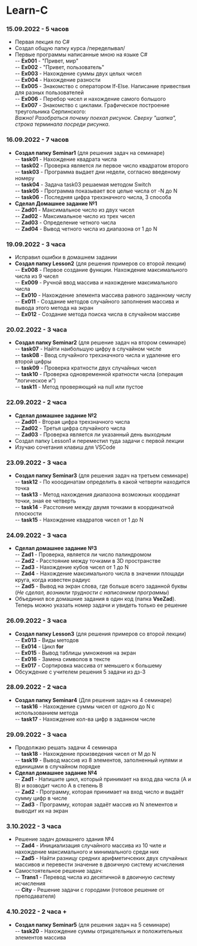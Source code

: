 # Learn-C

### 15.09.2022 - 5 часов

  * Первая лекция по C# <br>
  * Создал общую папку курса /переделывал/ <br>
  * Первые программы написанные мною на языке C# <br>
  -- **Ex001** - "Привет, мир" <br>
  -- **Ex002** - "Привет, пользователь" <br>
  -- **Ex003** - Нахождение суммы двух целых чисел <br>
  -- **Ex004** - Нахождение разности <br>
  -- **Ex005** - Знакомство с оператором If-Else. Написание привествия для разных пользователей <br>
  -- **Ex006** - Перебор чисел и нахождение самого большого <br>
  -- **Ex007** - Знакомство с циклами. Графическое построение треугольника Серпинского: <br>
                  *Важно! Разобраться почему поехал рисунок. Сверху "шапка", строка терминала посреди рисунка*. <br>
 
 ### 16.09.2022 - 7 часов
 
 * **Создал папку Seminar1** (для решения задач на семинаре) <br>
 -- **task01** - Нахождение квадрата числа <br>
 -- **task02** - Проверка является ли первое число квадратом второго <br>
 -- **task03** - Программа выдает дни недели, согласно введеному номеру <br>
 -- **task04** - Задача task03 решаемая методом Switch <br>
 -- **task05** - Программа показывает все целые числа от -N до N <br>
 -- **task06** - Последняя цифра трехзначного числа, 3 способа <br>
 * **Сделал Домашнее задание №1** <br>
 -- **Zad01** - Максимальное число из двух чисел <br>
 -- **Zad02** - Максимальное число из трех чисел <br>
 -- **Zad03** - Определение четного числа <br>
 -- **Zad04** - Вывод четного числа из диапазона от 1 до N <br>
 
### 19.09.2022 - 3 часа

* Исправил ошибки в домашнем задании <br>
* **Создал папку Lesson2** (для решения примеров со второй лекции) <br>
-- **Ex008** - Первое создание функции. Нахождение максимального числа из 9 чисел <br>
-- **Ex009** - Ручной ввод массива и нахождение максимального числа <br>
-- **Ex010** - Нахождение элемента массива равного заданному числу <br>
-- **Ex011** - Создание методов случайного заполнения массива и вывода этого метода на экран <br>
-- **Ex012** - Создание метода поиска числа в случайном массиве <br>

### 20.02.2022 - 3 часа

* **Создал папку Seminar2** (для решение задач на втором семинаре) <br>
-- **task07** - Найти наибольшую цифру в случайном числе <br>
-- **task08** - Ввод случайного трехзначного числа и удаление его второй цифры <br>
-- **task09** - Проверка кратности двух случайных чисел <br>
-- **task10** - Проверка одновременной кратности числа (операция "логическое и") <br>
-- **task11** - Метод проверяющий на null или пустое <br>

### 22.09.2022 - 2 часа
* **Сделал домашнее задание №2** <br>
-- **Zad01** - Вторая цифра трехзначного числа <br>
-- **Zad02** - Третья цифра случайного числа <br>
-- **Zad03** - Проверка является ли указанный день выходным <br>
* Создал папку Lesson1 и переместил туда задачи с первой лекции <br>
* Изучаю сочетания клавиш для VSCode <br>

### 23.09.2022 - 3 часа
* **Создал папку Seminar3** (для решения задач на третьем семинаре) <br>
-- **task12** - По кооодинатам определить в какой четверти находится точка <br>
-- **task13** - Метод нахождения диапазона возможных координат точки, зная ее четверть <br>
-- **task14** - Расстояние между двумя точками в координатной плоскости <br>
-- **task15** - Нахождение квадратов чисел от 1 до N <br>

### 24.09.2022 - 3 часа
* **Сделал домашнее задание №3** <br>
-- **Zad1** - Проверка, является ли число палиндромом <br>
-- **Zad2** - Расстояние между точками в 3D пространстве <br>
-- **Zad3** - Нахождение кубов чисел от 1 до N <br>
-- **Zad4** - Нахождение максимального числа в значении площади круга, когда известен радиус <br>
-- **Zad5** - Вывод на экран слова, где больше всего заданной буквы (*Не сделал, возникли трудности с написанием программы*) <br>
* Объединил все домашние задания в один код (папка **VseZad**). Теперь можно указать номер задачи и увидеть только ее решение <br>

### 26.09.2022 - 3 часа
* **Создал папку Lesson3** (для решения примеров со второй лекции) <br>
-- **Ex013** - Виды методов <br>
-- **Ex014** - Цикл **for** <br>
-- **Ex015** - Вывод таблицы умножения на экран <br>
-- **Ex016** - Замена символов в тексте <br>
-- **Ex017** - Сортировка массива от меньшего к большему <br>
* Обсуждение с учителем решения 5 задачи из дз-3 <br>

### 28.09.2022 - 2 часа 
* **Создал папку Seminar4** (Для решения задач на 4 семинаре) <br>
 -- **task16** - Нахождение суммы чисел от одного до N с использованием метода <br>
 -- **task17** - Нахождение кол-ва цифр в заданном числе <br>

### 29.09.2022 - 3 часа
* Продолжаю решать задачи 4 семинара  <br>
-- **task18** - Нахождение произведения чисел от M до N <br>
-- **task19** - Вывод массив из 8 элементов, заполненный нулями и единицами в случайном порядке <br>
* **Сделал домашнее задание №4** <br>
-- **Zad1** - Напишите цикл, который принимает на вход два числа (A и B) и возводит число A в степень B <br>
-- **Zad2** - Программу, которая принимает на вход число и выдаёт сумму цифр в числе <br>
-- **Zad3** - Программу, которая задаёт массив из N элементов и выводит их на экран <br>
 
### 3.10.2022 - 3 часа
* Решение задач домашнего здания №4 <br>
-- **Zad4** - Инициализация случайного массива из 10 чиле и нахождение максимального и минимального среди них <br>
-- **Zad5** - Найти разницу средних арифметичсеких двух случайных массивов и перевести значение в двоичную систему исчисления <br>
* Самостоятельное решение задач: <br>
-- **Trans1** - Перевод числа из десятичной в двоичную систему исчисления <br>
-- **City** - Решение задачи с городами (готовое решение от преподавателя) <br>

### 4.10.2022 - 2 часа +
* **Создал папку Seminar5** (для решения задач на 5 семинаре) <br>
-- **task20** - Нахождение суммы отрицательных и положительных элементов массива <br>